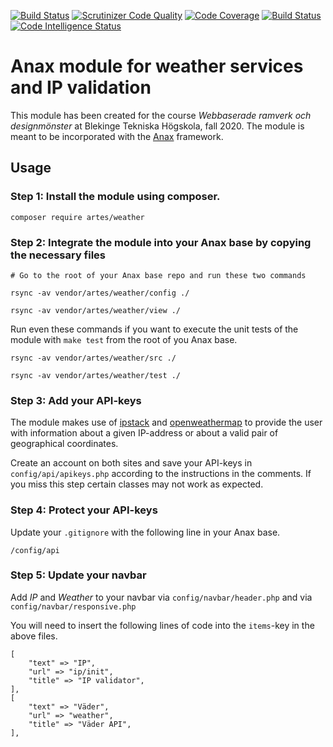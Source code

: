 [![Build Status](https://travis-ci.com/ahonson/weather.svg?branch=main)](https://travis-ci.com/ahonson/weather)
[![Scrutinizer Code Quality](https://scrutinizer-ci.com/g/ahonson/weather/badges/quality-score.png?b=main)](https://scrutinizer-ci.com/g/ahonson/weather/?branch=main)
[![Code Coverage](https://scrutinizer-ci.com/g/ahonson/weather/badges/coverage.png?b=main)](https://scrutinizer-ci.com/g/ahonson/weather/?branch=main)
[![Build Status](https://scrutinizer-ci.com/g/ahonson/weather/badges/build.png?b=main)](https://scrutinizer-ci.com/g/ahonson/weather/build-status/main)
[![Code Intelligence Status](https://scrutinizer-ci.com/g/ahonson/weather/badges/code-intelligence.svg?b=main)](https://scrutinizer-ci.com/code-intelligence)

Anax module for weather services and IP validation
==================================================

This module has been created for the course *Webbaserade ramverk och designmönster* at Blekinge Tekniska Högskola, fall 2020. The module is meant to be incorporated with the [Anax](https://github.com/canax/anax-ramverk1-me) framework.

## Usage

### Step 1: Install the module using composer.

`composer require artes/weather`

### Step 2: Integrate the module into your Anax base by copying the necessary files

`# Go to the root of your Anax base repo and run these two commands`

`rsync -av vendor/artes/weather/config ./`

`rsync -av vendor/artes/weather/view ./`

Run even these commands if you want to execute the unit tests of the module with `make test` from the root of you Anax base.

`rsync -av vendor/artes/weather/src ./`

`rsync -av vendor/artes/weather/test ./`

### Step 3: Add your API-keys

The module makes use of [ipstack](https://ipstack.com/) and [openweathermap](https://openweathermap.org/) to provide the user with information about a given IP-address or about a valid pair of geographical coordinates.

Create an account on both sites and save your API-keys in `config/api/apikeys.php` according to the instructions in the comments. If you miss this step certain classes may not work as expected.

### Step 4: Protect your API-keys

Update your `.gitignore` with the following line in your Anax base.

`/config/api`

### Step 5: Update your navbar

Add *IP* and *Weather* to your navbar via `config/navbar/header.php` and via `config/navbar/responsive.php`

You will need to insert the following lines of code into the `items`-key in the above files.

```
[
    "text" => "IP",
    "url" => "ip/init",
    "title" => "IP validator",
],
[
    "text" => "Väder",
    "url" => "weather",
    "title" => "Väder API",
],
```
